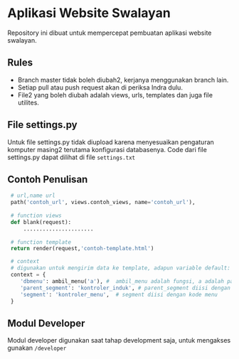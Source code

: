 # Aplikasi Website Swalayan

Repository ini dibuat untuk mempercepat pembuatan aplikasi website swalayan.

## Rules

- Branch master tidak boleh diubah2, kerjanya menggunakan branch lain.
- Setiap pull atau push request akan di periksa Indra dulu.
- File2 yang boleh diubah adalah views, urls, templates dan juga file utilites.

## File settings.py

Untuk file settings.py tidak diupload karena menyesuaikan pengaturan komputer masing2 terutama konfigurasi databasenya. Code dari file settings.py dapat dilihat di file `settings.txt`

## Contoh Penulisan

```python
 # url,name url
 path('contoh_url', views.contoh_views, name='contoh_url'),
 
 # function views
 def blank(request):
     ......................
 
 # function template
 return render(request,'contoh-template.html')

 # context
 # digunakan untuk mengirim data ke template, adapun variable default:
 context = {
    'dbmenu': ambil_menu('a'), #  ambil_menu adalah fungsi, a adalah parameter yang berupa kode modul
    'parent_segment': 'kontroler_induk', # parent_segment diisi dengan kode induk menu (jika tidak ada "-")
    'segment': 'kontroler_menu',  # segment diisi dengan kode menu
 }
```

## Modul Developer

Modul developer digunakan saat tahap development saja, untuk mengakses gunakan  `/developer`

